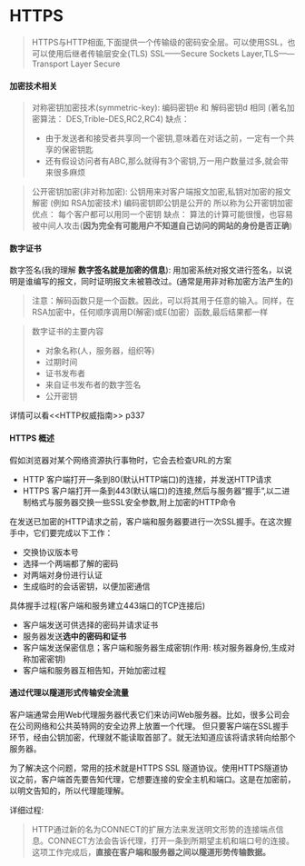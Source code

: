 # HTTPS

> HTTPS与HTTP相面,下面提供一个传输级的密码安全层。可以使用SSL，也可以使用后继者传输层安全(TLS)
> SSL——Secure Sockets Layer,TLS——Transport Layer Secure

#### 加密技术相关

> 对称密钥加密技术(symmetric-key): 编码密钥e 和 解码密钥d 相同 (著名加密算法： DES,Trible-DES,RC2,RC4)
> 缺点：
> * 由于发送者和接受者共享同一个密钥,意味着在对话之前，一定有一个共享的保密钥匙
> * 还有假设访问者有ABC,那么就得有3个密钥,万一用户数量过多,就会带来很多麻烦

> 公开密钥加密(非对称加密): 公钥用来对客户端报文加密,私钥对加密的报文解密 (例如 RSA加密技术)
> 编码密钥即公钥是公开的 所以称为公开密钥加密
> 优点： 每个客户都可以用同一个密钥
> 缺点： 算法的计算可能很慢，也容易被中间人攻击(**因为完全有可能用户不知道自己访问的网站的身份是否正确**)

#### 数字证书

数字签名(我的理解 **数字签名就是加密的信息**): 用加密系统对报文进行签名，以说明是谁编写的报文，同时证明报文未被篡改过。(通常是用非对称加密方法产生的)

> 注意：解码函数只是一个函数。因此，可以将其用于任意的输入。同样，在RSA加密中，任何顺序调用D(解密)或E(加密）函数,最后结果都一样

> 数字证书的主要内容
> * 对象名称(人，服务器，组织等)
> * 过期时间
> * 证书发布者
> * 来自证书发布者的数字签名
> * 公开密钥

详情可以看\<<HTTP权威指南>> p337

#### HTTPS 概述

假如浏览器对某个网络资源执行事物时，它会去检查URL的方案
* HTTP 客户端打开一条到80(默认HTTP端口)的连接，并发送HTTP请求
* HTTPS 客户端打开一条到443(默认端口)的连接,然后与服务器“握手”,以二进制格式与服务器交换一些SSL安全参数,附上加密的HTTP命令

在发送已加密的HTTP请求之前，客户端和服务器要进行一次SSL握手。在这次握手中，它们要完成以下工作：
* 交换协议版本号
* 选择一个两端都了解的密码
* 对两端对身份进行认证
* 生成临时的会话密钥，以便加密通信

具体握手过程(客户端和服务建立443端口的TCP连接后)
* 客户端发送可供选择的密码并请求证书
* 服务器发送**选中的密码和证书**
* 客户端发送保密信息；客户端和服务器生成密钥(作用: 核对服务器身份,生成对称加密密钥)
* 客户端和服务器互相告知，开始加密过程

#### 通过代理以隧道形式传输安全流量
客户端通常会用Web代理服务器代表它们来访问Web服务器。比如，很多公司会在公司网络和公共英特网的安全边界上放置一个代理。
但只要客户端在SSL握手环节，经由公钥加密，代理就不能读取首部了。就无法知道应该将请求转向给那个服务器。

为了解决这个问题，常用的技术就是HTTPS SSL 隧道协议。使用HTTPS隧道协议之前，客户端首先要告知代理，它想要连接的安全主机和端口。这是在加密前，以明文告知的，所以代理能理解。

详细过程:
> HTTP通过新的名为CONNECT的扩展方法来发送明文形势的连接端点信息。CONNECT方法会告诉代理，打开一条到所期望主机和端口号的连接。这项工作完成后，**直接在客户端和服务器之间以隧道形势传输数据。**